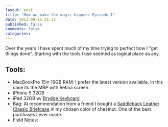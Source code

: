 ```yaml
---
layout: post
title: "How we make the magic happen: Episode I"
date: 2013-09-15 21:33
published: false
comments: false
categories: 
---
```


Over the years I have spent much of my time trying to perfect how I "get things done". Starting with the tools I use seemed as logical place as any.

<!-- more -->

## Tools:
* MacBookPro 15in 16GB RAM: I prefer the latest version available. In this case its the MBP with Retina screen. 
* iPhone 5 32GB
* iPad 32GB w/ [Brydge Keyboard](http://thebrydge.com/)
* Bag: At recommendation from a friend I bought a [Saddleback Leather Classic Briefcase](http://www.saddlebackleather.com/Classic-Briefcase) in my chosen color of chestnut. One of the best purchases I ever made. 
* Field Notes: 


